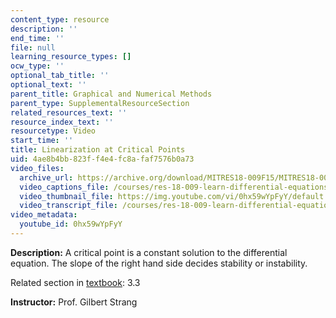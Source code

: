 ```yaml
---
content_type: resource
description: ''
end_time: ''
file: null
learning_resource_types: []
ocw_type: ''
optional_tab_title: ''
optional_text: ''
parent_title: Graphical and Numerical Methods
parent_type: SupplementalResourceSection
related_resources_text: ''
resource_index_text: ''
resourcetype: Video
start_time: ''
title: Linearization at Critical Points
uid: 4ae8b4bb-823f-f4e4-fc8a-faf7576b0a73
video_files:
  archive_url: https://archive.org/download/MITRES18-009F15/MITRES18-009F15_3_3_LinearizationCriticalPoints_300k.mp4
  video_captions_file: /courses/res-18-009-learn-differential-equations-up-close-with-gilbert-strang-and-cleve-moler-fall-2015/e8e7c9ee22c155bab2ae088624460459_0hx59wYpFyY.vtt
  video_thumbnail_file: https://img.youtube.com/vi/0hx59wYpFyY/default.jpg
  video_transcript_file: /courses/res-18-009-learn-differential-equations-up-close-with-gilbert-strang-and-cleve-moler-fall-2015/3fedd7dc16171bbba1f72315e222ab6d_0hx59wYpFyY.pdf
video_metadata:
  youtube_id: 0hx59wYpFyY
---
```


**Description:** A critical point is a constant solution to the differential equation. The slope of the right hand side decides stability or instability.

Related section in [textbook](http://www-math.mit.edu/~gs/dela/): 3.3

**Instructor:** Prof. Gilbert Strang